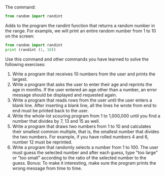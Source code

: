 The command:
```py
from random import randint
```
Adds to the program the randint function that returns a random number in the range. For example, we will print an entire random number from 1 to 10 on the screen:
```py
from random import randint
print (randint (1, 10))
```
Use this command and other commands you have learned to solve the following exercises:

1. Write a program that receives 10 numbers from the user and prints the largest.
2. Write a program that asks the user to enter their age and reprints the age in months. If the user entered an age other than a number, an error message should be displayed and requested again.
3. Write a program that reads rows from the user until the user enters a blank line. After inserting a blank line, all the lines he wrote from end to end must be printed back to the user.
4. Write the whole-lot scouring program from 1 to 1,000,000 until you find a number that divides by 7, 13 and 15 as well.
5. Write a program that draws two numbers from 1 to 10 and calculates their smallest common multiple, that is, the smallest number that divides the two numbers. For example, if you have rolled numbers 4 and 6, number 12 must be reprinted.
6. Write a program that randomly selects a number from 1 to 100. The user must guess the selected number and after each guess, type "too large" or "too small" according to the ratio of the selected number to the guess. Bonus: To make it interesting, make sure the program prints the wrong message from time to time.